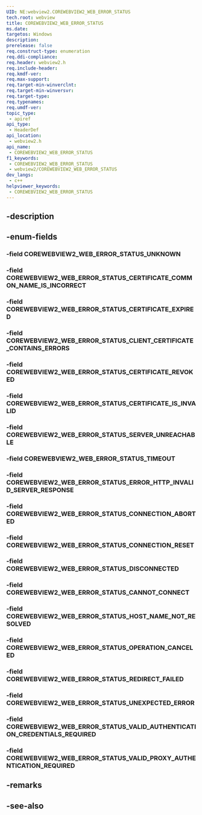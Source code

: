 ```yaml
---
UID: NE:webview2.COREWEBVIEW2_WEB_ERROR_STATUS
tech.root: webview
title: COREWEBVIEW2_WEB_ERROR_STATUS
ms.date: 
targetos: Windows
description: 
prerelease: false
req.construct-type: enumeration
req.ddi-compliance: 
req.header: webview2.h
req.include-header: 
req.kmdf-ver: 
req.max-support: 
req.target-min-winverclnt: 
req.target-min-winversvr: 
req.target-type: 
req.typenames: 
req.umdf-ver: 
topic_type:
 - apiref
api_type:
 - HeaderDef
api_location:
 - webview2.h
api_name:
 - COREWEBVIEW2_WEB_ERROR_STATUS
f1_keywords:
 - COREWEBVIEW2_WEB_ERROR_STATUS
 - webview2/COREWEBVIEW2_WEB_ERROR_STATUS
dev_langs:
 - c++
helpviewer_keywords:
 - COREWEBVIEW2_WEB_ERROR_STATUS
---
```


## -description

## -enum-fields

### -field COREWEBVIEW2_WEB_ERROR_STATUS_UNKNOWN

### -field COREWEBVIEW2_WEB_ERROR_STATUS_CERTIFICATE_COMMON_NAME_IS_INCORRECT

### -field COREWEBVIEW2_WEB_ERROR_STATUS_CERTIFICATE_EXPIRED

### -field COREWEBVIEW2_WEB_ERROR_STATUS_CLIENT_CERTIFICATE_CONTAINS_ERRORS

### -field COREWEBVIEW2_WEB_ERROR_STATUS_CERTIFICATE_REVOKED

### -field COREWEBVIEW2_WEB_ERROR_STATUS_CERTIFICATE_IS_INVALID

### -field COREWEBVIEW2_WEB_ERROR_STATUS_SERVER_UNREACHABLE

### -field COREWEBVIEW2_WEB_ERROR_STATUS_TIMEOUT

### -field COREWEBVIEW2_WEB_ERROR_STATUS_ERROR_HTTP_INVALID_SERVER_RESPONSE

### -field COREWEBVIEW2_WEB_ERROR_STATUS_CONNECTION_ABORTED

### -field COREWEBVIEW2_WEB_ERROR_STATUS_CONNECTION_RESET

### -field COREWEBVIEW2_WEB_ERROR_STATUS_DISCONNECTED

### -field COREWEBVIEW2_WEB_ERROR_STATUS_CANNOT_CONNECT

### -field COREWEBVIEW2_WEB_ERROR_STATUS_HOST_NAME_NOT_RESOLVED

### -field COREWEBVIEW2_WEB_ERROR_STATUS_OPERATION_CANCELED

### -field COREWEBVIEW2_WEB_ERROR_STATUS_REDIRECT_FAILED

### -field COREWEBVIEW2_WEB_ERROR_STATUS_UNEXPECTED_ERROR

### -field COREWEBVIEW2_WEB_ERROR_STATUS_VALID_AUTHENTICATION_CREDENTIALS_REQUIRED

### -field COREWEBVIEW2_WEB_ERROR_STATUS_VALID_PROXY_AUTHENTICATION_REQUIRED

## -remarks

## -see-also

